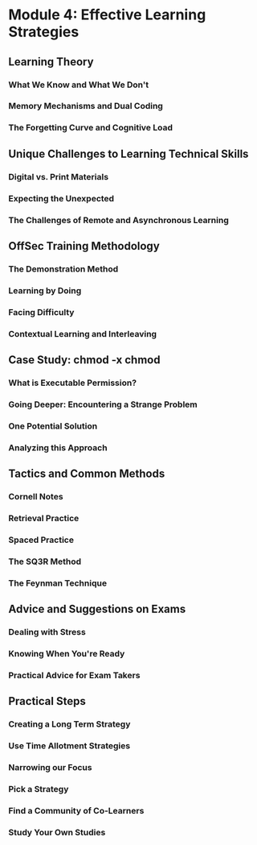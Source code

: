 # Module 4: Effective Learning Strategies

## Learning Theory

### What We Know and What We Don't

### Memory Mechanisms and Dual Coding

### The Forgetting Curve and Cognitive Load

## Unique Challenges to Learning Technical Skills

### Digital vs. Print Materials

### Expecting the Unexpected

### The Challenges of Remote and Asynchronous Learning

## OffSec Training Methodology

### The Demonstration Method

### Learning by Doing

### Facing Difficulty

### Contextual Learning and Interleaving

## Case Study: chmod -x chmod

### What is Executable Permission?

### Going Deeper: Encountering a Strange Problem

### One Potential Solution

### Analyzing this Approach

## Tactics and Common Methods

### Cornell Notes

### Retrieval Practice

### Spaced Practice

### The SQ3R Method

### The Feynman Technique

## Advice and Suggestions on Exams

### Dealing with Stress

### Knowing When You're Ready

### Practical Advice for Exam Takers

## Practical Steps

### Creating a Long Term Strategy

### Use Time Allotment Strategies

### Narrowing our Focus

### Pick a Strategy

### Find a Community of Co-Learners

### Study Your Own Studies
